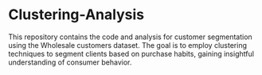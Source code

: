 # Clustering-Analysis
This repository contains the code and analysis for customer segmentation using the Wholesale customers dataset. The goal is to employ clustering techniques to segment clients based on purchase habits, gaining insightful understanding of consumer behavior.

